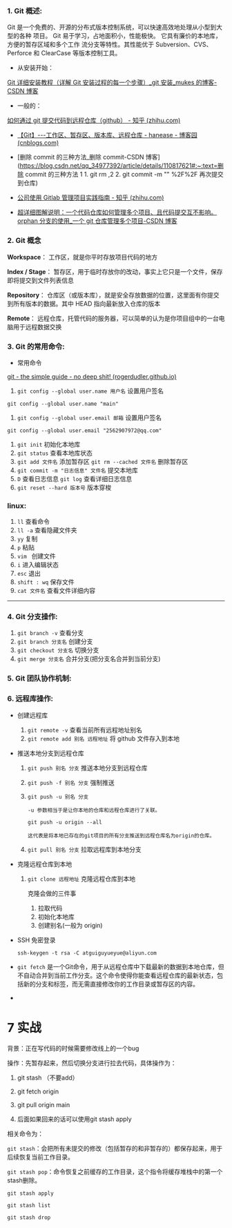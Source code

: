 ### 1. Git 概述:

 Git 是一个免费的、开源的分布式版本控制系统，可以快速高效地处理从小型到大型的各种 项目。 Git 易于学习，占地面积小，性能极快。 它具有廉价的本地库，方便的暂存区域和多个工作 流分支等特性。其性能优于 Subversion、CVS、Perforce 和 ClearCase 等版本控制工具。

- 从安装开始：

[Git 详细安装教程（详解 Git 安装过程的每一个步骤）\_git 安装\_mukes 的博客-CSDN 博客](https://blog.csdn.net/mukes/article/details/115693833)

- 一般的：

[如何通过 git 提交代码到远程仓库（github） - 知乎 (zhihu.com)](https://zhuanlan.zhihu.com/p/152332683)

- [【Git】---工作区、暂存区、版本库、远程仓库 - hanease - 博客园 (cnblogs.com)](https://www.cnblogs.com/hanease/p/15920205.html)
- [删除 commit 的三种方法_删除 commit-CSDN 博客](https://blog.csdn.net/qq_34977392/article/details/110817621#:~:text=删除 commit 的三种方法 1 1. git rm ,2 2. git commit -m "" %2F%2F 再次提交到仓库)

- [公司使用 Gitlab 管理项目实践指南 - 知乎 (zhihu.com)](https://zhuanlan.zhihu.com/p/80115683)

- [超详细图解说明：一个代码仓库如何管理多个项目、且代码提交互不影响。orphan 分支的使用\_一个 git 仓库管理多个项目-CSDN 博客](https://blog.csdn.net/weixin_43304253/article/details/132031248)

### 2. Git 概念

**Workspace**： 工作区，就是你平时存放项目代码的地方

**Index / Stage**： 暂存区，用于临时存放你的改动，事实上它只是一个文件，保存即将提交到文件列表信息

**Repository**： 仓库区（或版本库），就是安全存放数据的位置，这里面有你提交到所有版本的数据。其中 HEAD 指向最新放入仓库的版本

 **Remote**： 远程仓库，托管代码的服务器，可以简单的认为是你项目组中的一台电脑用于远程数据交换

### 3. Git 的常用命令:

- 常用命令

[git - the simple guide - no deep shit! (rogerdudler.github.io)](https://rogerdudler.github.io/git-guide/index.zh.html)

1. `git config --global user.name 用户名` 设置用户签名

```
git config --global user.name "main"
```

1. `git config --global user.email 邮箱` 设置用户签名

```
git config --global user.email "2562907972@qq.com"
```

1. `git init` 初始化本地库
2. `git status` 查看本地库状态
3. `git add 文件名` 添加暂存区 `git rm --cached 文件名` 删除暂存区
4. `git commit -m "日志信息" 文件名` 提交本地库
5. `D` 查看日志信息 `git log` 查看详细日志信息
6. `git reset --hard 版本号` 版本穿梭

### linux:

1. `ll` 查看命令
2. `ll -a` 查看隐藏文件夹
3. `yy` 复制
4. `p` 粘贴
5. `vim ` 创建文件
6. `i` 进入编辑状态
7. `esc` 退出
8. `shift : wq` 保存文件
9. `cat 文件名` 查看文件详细内容

---

### 4. Git 分支操作:

1. `git branch -v` 查看分支
2. `git branch 分支名` 创建分支
3. `git checkout 分支名` 切换分支
4. `git merge 分支名` 合并分支(把分支名合并到当前分支)

### 5. Git 团队协作机制:

### 6. 远程库操作:

- 创建远程库

  1. `git remote -v` 查看当前所有远程地址别名
  2. `git remote add 别名 远程地址` 将 github 文件存入到本地

- 推送本地分支到远程仓库

  1. `git push 别名 分支` 推送本地分支到远程仓库

  2. `git push -f 别名 分支` 强制推送

  3. `git push -u 别名 分支`

     ```
     -u 参数相当于是让你本地的仓库和远程仓库进行了关联。

     git push -u origin --all

     这代表是将本地已存在的git项目的所有分支推送到远程仓库名为origin的仓库。
     ```

  4. `git pull 别名 分支` 拉取远程库到本地分支

- 克隆远程仓库到本地

  1. `git clone 远程地址` 克隆远程仓库到本地

     克隆会做的三件事

     1. 拉取代码
     2. 初始化本地库
     3. 创建别名(一般为 origin)

- SSH 免密登录

  `ssh-keygen -t rsa -C atguiguyueyue@aliyun.com`

- `git fetch` 是一个Git命令，用于从远程仓库中下载最新的数据到本地仓库，但不自动合并到当前工作分支。这个命令使得你能查看远程仓库的最新状态，包括新的分支和标签，而无需直接修改你的工作目录或暂存区的内容。

- 


# 7 实战

背景：正在写代码的时候需要修改线上的一个bug

操作：先暂存起来，然后切换分支进行拉去代码，具体操作为：

1. git stash （不要add）

2. git fetch origin
3. git pull origin main
4. 后面如果回来的话可以使用git stash apply

相关命令为：

`git stash`：会把所有未提交的修改（包括暂存的和非暂存的）都保存起来，用于后续恢复当前工作目录。

`git stash pop`：命令恢复之前缓存的工作目录，这个指令将缓存堆栈中的第一个stash删除。

`git stash apply`

`git stash list`

`git stash drop`

